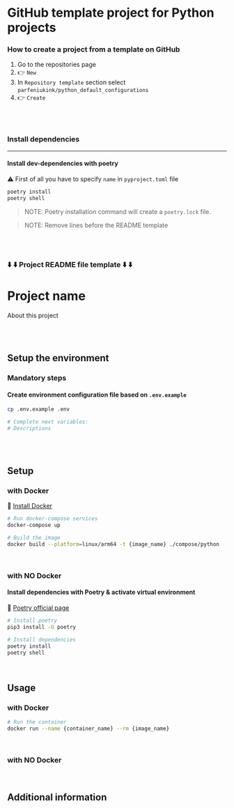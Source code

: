 # GitHub template project for Python projects

### How to create a project from a template on GitHub

1. Go to the repositories page
2. 👉 `New`
3. In `Repository template` section select `parfeniukink/python_default_configurations`
4. 👉 `Create`


</br>
</br>


### Install dependencies
---
#### Install dev-dependencies with poetry
⚠️   First of all you have to specify `name` in `pyproject.toml` file

```bash
poetry install
poetry shell
```

> NOTE: Poetry installation command will create a `poetry.lock` file.

> NOTE: Remove lines before the README template


</br>
</br>


### ⬇️  ⬇️  Project README file template ⬇️  ⬇️ 
# Project name

About this project

</br>
</br>

## Setup the environment


### Mandatory steps

#### Create environment configuration file based on `.env.example`
```bash
cp .env.example .env

# Complete next variables:
# Descriptions
```


</br>
</br>

## Setup
### with Docker

🔗  [Install Docker](https://docs.docker.com/get-docker/)

```bash
# Run docker-compose services
docker-compose up

# Build the image
docker build --platform=linux/arm64 -t {image_name} ./compose/python

```


</br>

### with NO Docker

#### Install dependencies with Poetry & activate virtual environment
🔗  [Poetry official page](https://python-poetry.org)
```bash
# Install poetry
pip3 install -U poetry

# Install dependencies
poetry install
poetry shell
```

</br>


## Usage

### with Docker

```bash
# Run the container
docker run --name {container_name} --rm {image_name}
```

</br>

### with NO Docker

</br>

## Additional information
